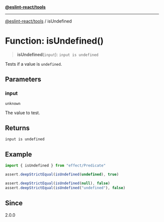 [**@eslint-react/tools**](../README.md)

***

[@eslint-react/tools](../README.md) / isUndefined

# Function: isUndefined()

> **isUndefined**(`input`): `input is undefined`

Tests if a value is `undefined`.

## Parameters

### input

`unknown`

The value to test.

## Returns

`input is undefined`

## Example

```ts
import { isUndefined } from "effect/Predicate"

assert.deepStrictEqual(isUndefined(undefined), true)

assert.deepStrictEqual(isUndefined(null), false)
assert.deepStrictEqual(isUndefined("undefined"), false)
```

## Since

2.0.0
